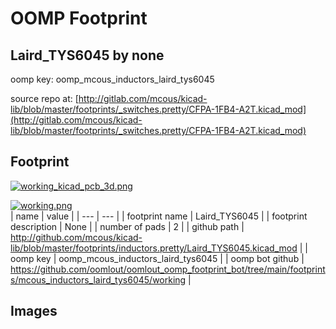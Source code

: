 # OOMP Footprint  
## Laird_TYS6045  by none  
  
oomp key: oomp_mcous_inductors_laird_tys6045  
  
source repo at: [http://gitlab.com/mcous/kicad-lib/blob/master/footprints/_switches.pretty/CFPA-1FB4-A2T.kicad_mod](http://gitlab.com/mcous/kicad-lib/blob/master/footprints/_switches.pretty/CFPA-1FB4-A2T.kicad_mod)  
## Footprint  
  
[![working_kicad_pcb_3d.png](working_kicad_pcb_3d_600.png)](working_kicad_pcb_3d.png)  
  
[![working.png](working_600.png)](working.png)  
| name | value | 
| --- | --- | 
| footprint name | Laird_TYS6045 | 
| footprint description | None | 
| number of pads | 2 | 
| github path | http://github.com/mcous/kicad-lib/blob/master/footprints/inductors.pretty/Laird_TYS6045.kicad_mod | 
| oomp key | oomp_mcous_inductors_laird_tys6045 | 
| oomp bot github | https://github.com/oomlout/oomlout_oomp_footprint_bot/tree/main/footprints/mcous_inductors_laird_tys6045/working | 
## Images  
